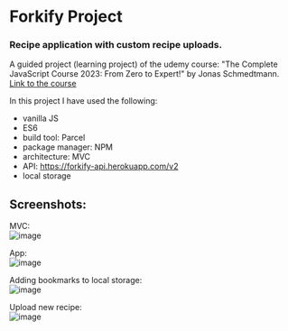 # Forkify Project

### Recipe application with custom recipe uploads.

A guided project (learning project) of the udemy course: "The Complete JavaScript Course 2023: From Zero to Expert!" by Jonas Schmedtmann.
[Link to the course](https://www.udemy.com/course/the-complete-javascript-course/)

In this project I have used the following: 
- vanilla JS 
- ES6 
- build tool: Parcel
- package manager: NPM
- architecture: MVC 
- API: https://forkify-api.herokuapp.com/v2
- local storage

## Screenshots:

MVC: <br/>
![image](https://user-images.githubusercontent.com/76474133/203539685-45f249d2-4804-45f9-afb8-477690d90245.png)

App: <br/>
![image](https://user-images.githubusercontent.com/76474133/203543135-93c3c148-9f65-4908-85b6-3a5caa0f37c9.png)

Adding bookmarks to local storage: <br/>
![image](https://user-images.githubusercontent.com/76474133/203543245-81771583-0868-4d4f-981a-1d2e099c6be7.png)

Upload new recipe: <br/>
![image](https://user-images.githubusercontent.com/76474133/203544016-c4c1a5f7-6766-44b8-9e1b-2efe5c893e8f.png)
